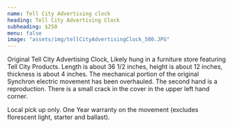```yaml
---
name: Tell City Advertising clock
heading: Tell City Advertising Clock
subheading: $250
menu: false
image: "assets/img/tellCityAdvertisingClock_500.JPG"
---
```


Original Tell City Advertising Clock, Likely hung in a furniture store featuring Tell City Products. 
Length is about 36 1/2 inches, height is about 12 inches, thickness is about 4 inches. 
The mechanical portion of the original Synchron electric movement has been overhauled. 
The second hand is a reproduction. 
There is a small crack in the cover in the upper left hand corner. 

Local pick up only.
One Year warranty on the movement (excludes florescent light, starter and ballast).